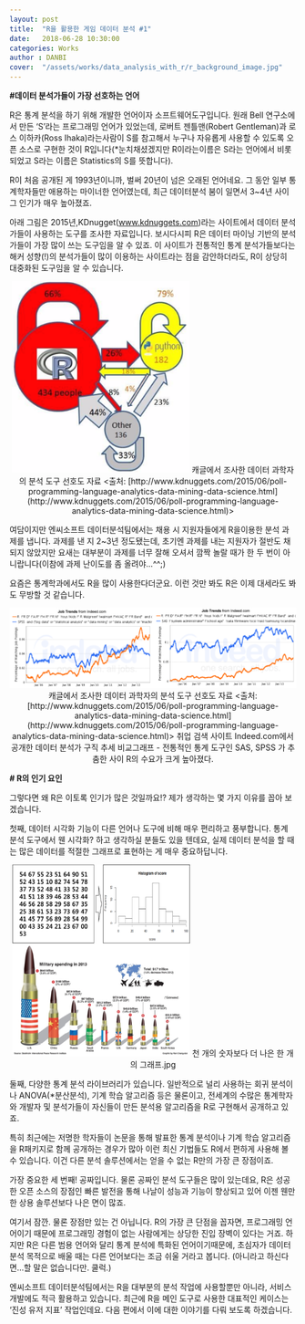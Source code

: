 ```yaml
---
layout: post
title:  "R을 활용한 게임 데이터 분석 #1"
date:   2018-06-28 10:30:00
categories: Works
author : DANBI
cover:  "/assets/works/data_analysis_with_r/r_background_image.jpg"
---
```


**#데이터 분석가들이 가장 선호하는 언어**

R은 통계 분석을 하기 위해 개발한 언어이자 소프트웨어도구입니다. 원래 Bell 연구소에서 만든 ‘S’라는 프로그래밍 언어가 있었는데, 로버트 젠틀맨(Robert Gentleman)과 로스 이하카(Ross Ihaka)라는사람이 S를 참고해서 누구나 자유롭게 사용할 수 있도록 오픈 소스로 구현한 것이 R입니다(*눈치채셨겠지만 R이라는이름은 S라는 언어에서 비롯되었고 S라는 이름은 Statistics의 S를 뜻합니다).

R이 처음 공개된 게 1993년이니까, 벌써 20년이 넘은 오래된 언어네요. 그 동안 일부 통계학자들만 애용하는 마이너한 언어였는데, 최근 데이터분석 붐이 일면서 3~4년 사이 그 인기가 매우 높아졌죠.

아래 그림은 2015년,KDnugget(www.kdnuggets.com)라는 사이트에서 데이터 분석가들이 사용하는 도구를 조사한 자료입니다. 보시다시피 R은 데이터 마이닝 기반의 분석가들이 가장 많이 쓰는 도구임을 알 수 있죠. 이 사이트가 전통적인 통계 분석가들보다는 해커 성향(!)의 분석가들이 많이 이용하는 사이트라는 점을 감안하더라도, R이 상당히 대중화된 도구임을 알 수 있습니다.

<p align="center">
<img src="/assets/works/data_analysis_with_r/image_1.png" style="width:3.25in;height:3.5in" />
캐글에서 조사한 데이터 과학자의 분석 도구 선호도 자료 <출처: [http://www.kdnuggets.com/2015/06/poll-programming-language-analytics-data-mining-data-science.html](http://www.kdnuggets.com/2015/06/poll-programming-language-analytics-data-mining-data-science.html)> 
</p>

여담이지만 엔씨소프트 데이터분석팀에서는 채용 시 지원자들에게 R을이용한 분석 과제를 냅니다. 과제를 낸 지 2~3년 정도됐는데, 초기엔 과제를 내는 지원자가 절반도 채 되지 않았지만 요새는 대부분이 과제를 너무 잘해 오셔서 깜짝 놀랄 때가 한 두 번이 아니랍니다(이참에 과제 난이도를 좀 올려야…^^;)

요즘은 통계학과에서도 R을 많이 사용한다더군요. 이런 것만 봐도 R은 이제 대세라도 봐도 무방할 것 같습니다.

<p align="center">
<img src="/assets/works/data_analysis_with_r/image_2.png" style="width:7in" />
캐글에서 조사한 데이터 과학자의 분석 도구 선호도 자료 <출처: [http://www.kdnuggets.com/2015/06/poll-programming-language-analytics-data-mining-data-science.html](http://www.kdnuggets.com/2015/06/poll-programming-language-analytics-data-mining-data-science.html)> 
취업 검색 사이트 Indeed.com에서 공개한 데이터 분석가 구직 추세 비교그래프 - 전통적인 통계 도구인 SAS, SPSS 가 추춤한 사이 R의 수요가 크게 높아졌다.
</p>

 **# R의 인기 요인**

그렇다면 왜 R은 이토록 인기가 많은 것일까요!? 제가 생각하는 몇 가지 이유를 꼽아 보겠습니다.

첫째, 데이터 시각화 기능이 다른 언어나 도구에 비해 매우 편리하고 풍부합니다. 통계 분석 도구에서 웬 시각화? 하고 생각하실 분들도 있을 텐데요, 실제 데이터 분석을 할 때는 많은 데이터를 적절한 그래프로 표현하는 게 매우 중요하답니다.

<p align="center">
<img src="/assets/works/data_analysis_with_r/image_3.png" style="width:3.25in;height:3.5in" />
천 개의 숫자보다 더 나은 한 개의 그래프.jpg
</p>

둘째, 다양한 통계 분석 라이브러리가 있습니다. 일반적으로 널리 사용하는 회귀 분석이나 ANOVA(*분산분석), 기계 학습 알고리즘 등은 물론이고, 전세계의 수많은 통계학자와 개발자 및 분석가들이 자신들이 만든 분석용 알고리즘을 R로 구현해서 공개하고 있죠.

특히 최근에는 저명한 학자들이 논문을 통해 발표한 통계 분석이나 기계 학습 알고리즘을 R패키지로 함께 공개하는 경우가 많아 이런 최신 기법들도 R에서 편하게 사용해 볼 수 있습니다. 이건 다른 분석 솔루션에서는 얻을 수 없는 R만의 가장 큰 장점이죠.

가장 중요한 세 번째! 공짜입니다. 물론 공짜인 분석 도구들은 많이 있는데요, R은 성공한 오픈 소스의 장점인 빠른 발전을 통해 나날이 성능과 기능이 향상되고 있어 이젠 웬만한 상용 솔루션보다 나은 면이 많죠. 

여기서 잠깐. 물론 장점만 있는 건 아닙니다. R의 가장 큰 단점을 꼽자면, 프로그래밍 언어이기 때문에 프로그래밍 경험이 없는 사람에게는 상당한 진입 장벽이 있다는 거죠. 하지만 R은 다른 범용 언어와 달리 통계 분석에 특화된 언어이기때문에, 초심자가 데이터 분석 목적으로 배울 때는 다른 언어보다는 조금 쉬울 거라고 봅니다. (아니라고 하신다면…할 말은 없습니다만. 쿨럭.) 

엔씨소프트 데이터분석팀에서는 R을 대부분의 분석 작업에 사용할뿐만 아니라, 서비스 개발에도 적극 활용하고 있습니다. 최근에 R을 메인 도구로 사용한 대표적인 케이스는 ‘진성 유저 지표’ 작업인데요. 다음 편에서 이에 대한 이야기를 다뤄 보도록 하겠습니다.